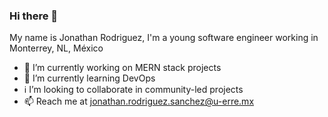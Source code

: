### Hi there 👋

My name is Jonathan Rodriguez, I'm a young software engineer working in Monterrey, NL, México

- 🔭 I’m currently working on MERN stack projects
- 🐋 I’m currently learning DevOps
- ℹ️ I’m looking to collaborate in community-led projects
- 📫 Reach me at jonathan.rodriguez.sanchez@u-erre.mx
